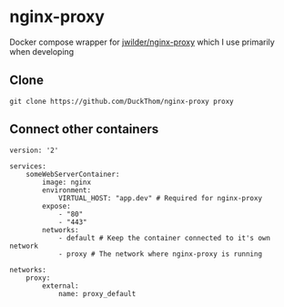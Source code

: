 # nginx-proxy
Docker compose wrapper for [jwilder/nginx-proxy](https://github.com/jwilder/nginx-proxy) which I use primarily when developing

## Clone
`git clone https://github.com/DuckThom/nginx-proxy proxy`

## Connect other containers
```
version: '2'

services:
    someWebServerContainer:
        image: nginx
        environment:
            VIRTUAL_HOST: "app.dev" # Required for nginx-proxy
        expose:
            - "80"
            - "443"
        networks:
            - default # Keep the container connected to it's own network
            - proxy # The network where nginx-proxy is running

networks:
    proxy:
        external:
            name: proxy_default
```
